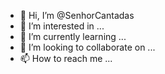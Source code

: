 - 👋 Hi, I’m @SenhorCantadas
- 👀 I’m interested in ...
- 🌱 I’m currently learning ...
- 💞️ I’m looking to collaborate on ...
- 📫 How to reach me ...

<!---
SenhorCantadas/SenhorCantadas is a ✨ special ✨ repository because its `README.md` (this file) appears on your GitHub profile.
You can click the Preview link to take a look at your changes.
--->
